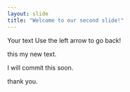 ```yaml
---
layout: slide
title: "Welcome to our second slide!"
---
```

Your text
Use the left arrow to go back!


this my new text.

I will commit this soon.

thank you.
